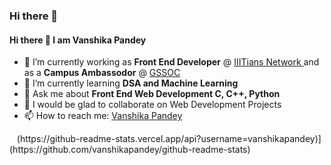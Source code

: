 ### Hi there 👋 

<!--
**vanshikapandey/vanshikapandey** is a ✨ _special_ ✨ repository because its `README.md` (this file) appears on your GitHub profile.

Here are some ideas to get you started:

- 🔭 I’m currently working on ...
- 🌱 I’m currently learning ...
- 👯 I’m looking to collaborate on ...
- 🤔 I’m looking for help with ...
- 💬 Ask me about ...
- 📫 How to reach me: ...
- 😄 Pronouns: ...
- ⚡ Fun fact: ...
-->

<h4>Hi there 👋  I am Vanshika Pandey</h4>
<ul>
<li> 🔭 I’m currently working as <strong>Front End Developer</strong> @ <a href="https://iiitiansnetwork.com/">IIITians Network </a> and as a <strong>Campus Ambassodor</strong> @ <a href="https://gssoc.girlscript.tech/">GSSOC</a><br></li>
<li> 🌱 I’m currently learning <strong>DSA and Machine Learning </strong><br></li>
<li> 💬 Ask me about <strong>Front End Web Development C, C++, Python</strong><br></li>
<li> 👯 I would be glad to collaborate on Web Development Projects</li>
<li> 📫 How to reach me: <a href="https://www.linkedin.com/in/vanshika-pandey-a590011a9">Vanshika Pandey</a><br></li>
</ul>
&nbsp;&nbsp;
(https://github-readme-stats.vercel.app/api?username=vanshikapandey)](https://github.com/vanshikapandey/github-readme-stats)

